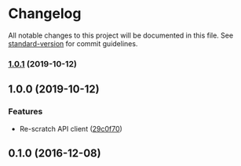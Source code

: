 # Changelog

All notable changes to this project will be documented in this file. See [standard-version](https://github.com/conventional-changelog/standard-version) for commit guidelines.

### [1.0.1](https://github.com/potato4d/node-connpass/compare/v1.0.0...v1.0.1) (2019-10-12)

## 1.0.0 (2019-10-12)


### Features

* Re-scratch API client ([29c0f70](https://github.com/potato4d/node-connpass/commit/29c0f70795b0d030012baa40dd3aa34145d5f509))

## 0.1.0 (2016-12-08)
